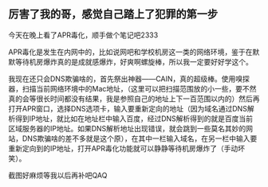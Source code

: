 ## 厉害了我的哥，感觉自己踏上了犯罪的第一步

今天在晚上看了APR毒化，顺手做个笔记吧2333

APR毒化是发生在内网中的，比如说网吧和学校机房这一类的网络环境，鉴于在默默等待机房爆炸真的是成就感爆炸，好爽啊螺旋棒，所以我一定要好好学这个。

我现在还只会DNS欺骗啥的，首先祭出神器——CAIN，真的超级棒。使用嗅探器，扫描当前网络环境中的Mac地址，（这里可以把扫描范围放的小一些，要不然真的会等很长时间都没有结果，我是参照自己的地址上下一百范围以内的）然后再打开APR窗口，选择DNS选项卡，输入要重新定向的地址（因为域名通过DNS解析得到IP地址，就比如在地址栏中输入百度，经过DNS解析得到的就是百度当前区域服务器的IP地址。如果DNS解析地址出现错误，就会跳到一些莫名其妙的网站，DNS欺骗啥的差不多就是这个原），在其中一栏输入域名，在另一栏中输入要重新定向到的IP地址，打开APR毒化功能就可以静静等待机房爆炸了（手动坏笑）。

截图好麻烦等我以后再补吧QAQ